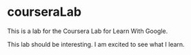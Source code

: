 # courseraLab
This is a lab for the Coursera Lab for Learn With Google.

This lab should be interesting. I am excited to see what I learn.
